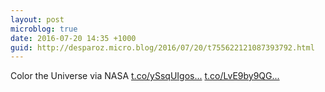 ```yaml
---
layout: post
microblog: true
date: 2016-07-20 14:35 +1000
guid: http://desparoz.micro.blog/2016/07/20/t755622121087393792.html
---
```

Color the Universe  via NASA [t.co/ySsqUIgos...](https://t.co/ySsqUIgos2) [t.co/LvE9by9QG...](https://t.co/LvE9by9QGY)
